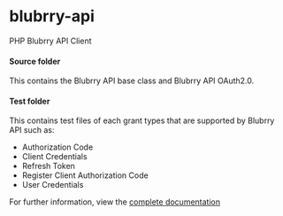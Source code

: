 # blubrry-api
PHP Blubrry API Client

<h4>Source folder</h4>
<p>This contains the Blubrry API base class and Blubrry API OAuth2.0.</p>

<h4>Test folder</h4>
<p>This contains test files of each grant types that are supported by Blubrry API such as: </p>
<ul>
<li>Authorization Code</li>
<li>Client Credentials</li>
<li>Refresh Token</li>
<li>Register Client Authorization Code</li>
<li>User Credentials</li>
</ul>


For further information, view the <a href="http://create.blubrry.com/resources/blubrry-api/api-authentication-with-oauth-2-0/" target="_blank">complete documentation</a>
